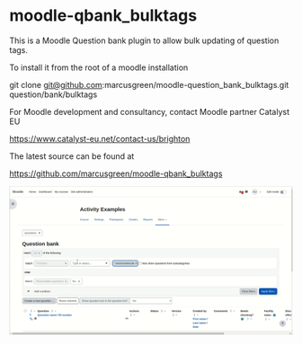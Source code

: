 # moodle-qbank_bulktags
This is a Moodle Question bank plugin to allow bulk updating of question tags.

To install it from the root of a moodle installation

git clone git@github.com:marcusgreen/moodle-question_bank_bulktags.git question/bank/bulktags

For Moodle development and consultancy, contact Moodle partner Catalyst EU

https://www.catalyst-eu.net/contact-us/brighton

The latest source can be found at

https://github.com/marcusgreen/moodle-qbank_bulktags

![gif animation of bulk tagging of questions](./docs/images/bulk_question_tags.gif)
